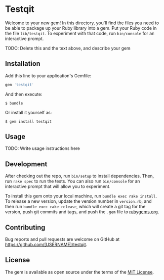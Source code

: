 # Testqit

Welcome to your new gem! In this directory, you'll find the files you need to be able to package up your Ruby library into a gem. Put your Ruby code in the file `lib/testqit`. To experiment with that code, run `bin/console` for an interactive prompt.

TODO: Delete this and the text above, and describe your gem

## Installation

Add this line to your application's Gemfile:

```ruby
gem 'testqit'
```

And then execute:

    $ bundle

Or install it yourself as:

    $ gem install testqit

## Usage

TODO: Write usage instructions here

## Development

After checking out the repo, run `bin/setup` to install dependencies. Then, run `rake spec` to run the tests. You can also run `bin/console` for an interactive prompt that will allow you to experiment.

To install this gem onto your local machine, run `bundle exec rake install`. To release a new version, update the version number in `version.rb`, and then run `bundle exec rake release`, which will create a git tag for the version, push git commits and tags, and push the `.gem` file to [rubygems.org](https://rubygems.org).

## Contributing

Bug reports and pull requests are welcome on GitHub at https://github.com/[USERNAME]/testqit.

## License

The gem is available as open source under the terms of the [MIT License](https://opensource.org/licenses/MIT).

